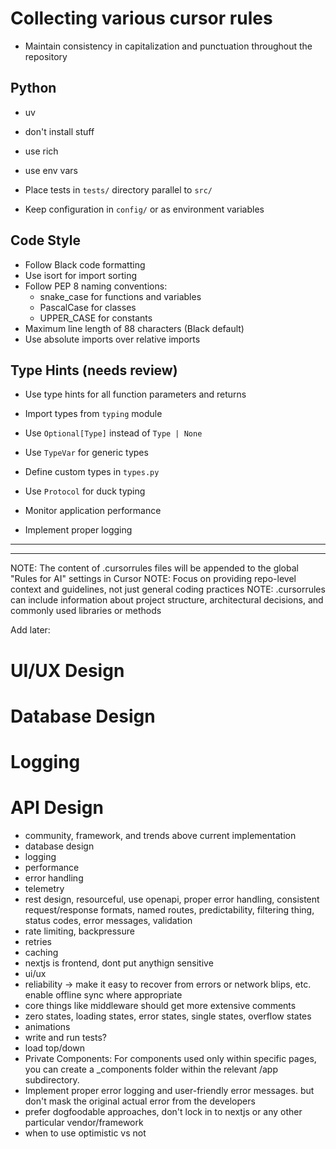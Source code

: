 # Collecting various cursor rules


* Maintain consistency in capitalization and punctuation throughout the repository


## Python

- uv
- don't install stuff
- use rich
- use env vars

- Place tests in `tests/` directory parallel to `src/`
- Keep configuration in `config/` or as environment variables

## Code Style
- Follow Black code formatting
- Use isort for import sorting
- Follow PEP 8 naming conventions:
  - snake_case for functions and variables
  - PascalCase for classes
  - UPPER_CASE for constants
- Maximum line length of 88 characters (Black default)
- Use absolute imports over relative imports

## Type Hints (needs review)
- Use type hints for all function parameters and returns
- Import types from `typing` module
- Use `Optional[Type]` instead of `Type | None`
- Use `TypeVar` for generic types
- Define custom types in `types.py`
- Use `Protocol` for duck typing

- Monitor application performance
- Implement proper logging

---
---


NOTE: The content of .cursorrules files will be appended to the global "Rules for AI" settings in Cursor
NOTE: Focus on providing repo-level context and guidelines, not just general coding practices
NOTE: .cursorrules can include information about project structure, architectural decisions, and commonly used libraries or methods

Add later:
# UI/UX Design
# Database Design
# Logging
# API Design

- community, framework, and trends above current implementation
- database design
- logging
- performance
- error handling
- telemetry
- rest design, resourceful, use openapi, proper error handling, consistent request/response formats, named routes, predictability, filtering thing, status codes, error messages, validation
- rate limiting, backpressure
- retries
- caching
- nextjs is frontend, dont put anythign sensitive
- ui/ux
- reliability -> make it easy to recover from errors or network blips, etc. enable offline sync where appropriate
- core things like middleware should get more extensive comments
- zero states, loading states, error states, single states, overflow states
- animations
- write and run tests?
- load top/down
- Private Components: For components used only within specific pages, you can create a _components folder within the relevant /app subdirectory.
- Implement proper error logging and user-friendly error messages. but don't mask the original actual error from the developers
- prefer dogfoodable approaches, don't lock in to nextjs or any other particular vendor/framework
- when to use optimistic vs not


